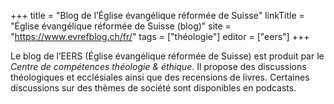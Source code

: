 +++
title = "Blog de l’Église évangélique réformée de Suisse"
linkTitle = "Église évangélique réformée de Suisse (blog)"
site = "https://www.evrefblog.ch/fr/"
tags = ["théologie"]
editor = ["eers"]
+++

Le blog de l’EERS (Église évangélique réformée de Suisse) est produit par le *Centre de compétences théologie & éthique*. Il propose des discussions théologiques et ecclésiales ainsi que des recensions de livres. Certaines discussions sur des thèmes de société sont disponibles en podcasts.
